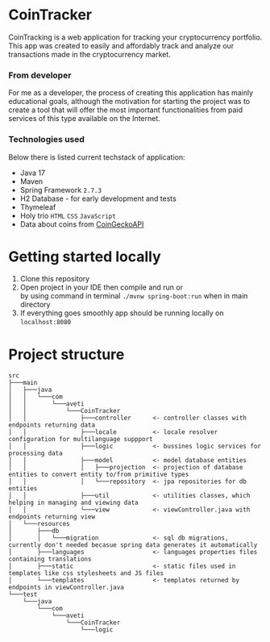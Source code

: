 # CoinTracker
CoinTracking is a web application for tracking your cryptocurrency portfolio.
This app was created to easily and affordably track and analyze our transactions made in the cryptocurrency market.

### From developer
For me as a developer, the process of creating this application has mainly educational goals, 
although the motivation for starting the project was to create a tool that will offer the most important functionalities
from paid services of this type available on the Internet.

### Technologies used
Below there is listed current techstack of application:<br>
- Java 17
- Maven
- Spring Framework `2.7.3`
- H2 Database - for early development and tests
- Thymeleaf
- Holy trio `HTML` `CSS` `JavaScript`
- Data about coins from [CoinGeckoAPI](https://www.coingecko.com/en/api)

# Getting started locally

1. Clone this repository
2. Open project in your IDE then compile and run or <br>
by using command in terminal `./mvnw spring-boot:run` when in main directory
3. If everything goes smoothly app should be running locally on `localhost:8080`

# Project structure 
```
src
├───main
│   ├───java
│   │   └───com
│   │       └───aveti
│   │           └───CoinTracker
│   │               ├───controller      <- controller classes with endpoints returning data
│   │               ├───locale          <- locale resolver configuration for multilanguage suppport
│   │               ├───logic           <- bussines logic services for processing data
│   │               ├───model           <- model database entities
│   │               │   ├───projection  <- projection of database entities to convert entity to/from primitive types
│   │               │   └───repository  <- jpa repositories for db entities
│   │               ├───util            <- utilities classes, which helping in managing and viewing data
│   │               └───view            <- viewController.java with endpoints returning view
│   └───resources
│       ├───db
│       │   └───migration               <- sql db migrations, currently don't needed becasue spring data generates it automatically
│       ├───languages                   <- languages properties files containing translations
│       ├───static                      <- static files used in templates like css stylesheets and JS files
│       └───templates                   <- templates returned by endpoints in viewController.java
└───test
    └───java
        └───com
            └───aveti
                └───CoinTracker
                    └───logic
```
